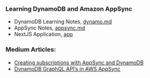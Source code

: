 ### Learning DynamoDB and Amazon AppSync

- DynamoDB Learning Notes, [dynamo.md](/docs/dynamo.md)
- AppSync Notes, [appsync.md](/docs/appsync.md)
- NextJS Application, [app](/app/)


### Medium Articles:
- [Creating subscriptions with AppSync and DynamoDB](https://articles.wesionary.team/creating-subscriptions-with-appsync-and-dynamodb-2ae4c026bdd0)
- [DynamoDB GraphQL API’s in AWS AppSync](https://articles.wesionary.team/dynamodb-graphql-apis-in-aws-appsync-6663d0b24607)
